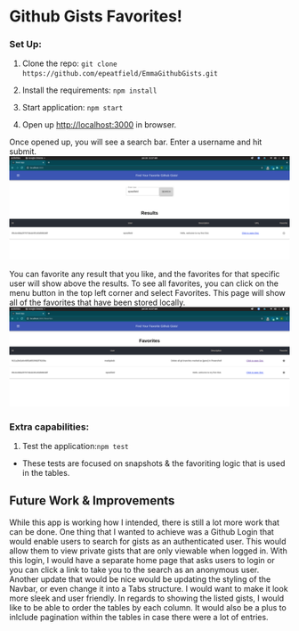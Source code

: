 # Github Gists Favorites!

### Set Up:
1. Clone the repo:
    `git clone https://github.com/epeatfield/EmmaGithubGists.git`

2. Install the requirements:
    `npm install`

3. Start application: 
    `npm start`

4. Open up [http://localhost:3000](http://localhost:3000) in browser.

Once opened up, you will see a search bar. Enter a username and hit submit.
![alt text](./public/searchresults.png)

You can favorite any result that you like, and the favorites for that specific user will show above the results.
To see all favorites, you can click on the menu button in the top left corner and select Favorites.
This page will show all of the favorites that have been stored locally.
![alt text](./public/favorites.png)


### Extra capabilities:
1. Test the application:`npm test`
- These tests are focused on snapshots & the favoriting logic that is used in the tables.

## Future Work & Improvements
 While this app is working how I intended, there is still a lot more work that can be done. One thing that I wanted to achieve was a Github Login that would enable users to search for gists as an authenticated user. This would allow them to view private gists that are only viewable when logged in. With this login, I would have a separate home page that asks users to login or you can click a link to take you to the search as an anonymous user. Another update that would be nice would be updating the styling of the Navbar, or even change it into a Tabs structure. I would want to make it look more sleek and user friendly. In regards to showing the listed gists, I would like to be able to order the tables by each column. It would also be a plus to inlclude pagination within the tables in case there were a lot of entries.
